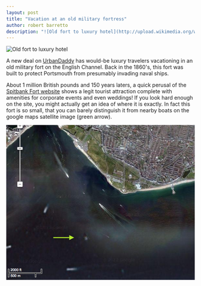 ```yaml
---
layout: post
title: "Vacation at an old military fortress"
author: robert barretto
description: "![Old fort to luxury hotel](http://upload.wikimedia.org/wikipedia/commons/thumb/6/6b/Guests_Arriving_at_Spitbank_Fort.jpg/300px-Guests_Arriving_at_Spitbank_Fort.jpg) You could even get married on an island fortress."
---
```

![Old fort to luxury hotel](http://upload.wikimedia.org/wikipedia/commons/thumb/6/6b/Guests_Arriving_at_Spitbank_Fort.jpg/300px-Guests_Arriving_at_Spitbank_Fort.jpg)

A new deal on [UrbanDaddy](http://www.urbandaddy.com/jt/hotels/22196/Spitbank_Fort_An_Island_Fortress_That_Thinks_It_s_a_Hotel_Jetset_JT_Hotel) has would-be luxury travelers vacationing in an old military fort on the English Channel. Back in the 1860's, this fort was built to protect Portsmouth from presumably invading naval ships.

About 1 million British pounds and 150 years laters, a quick perusal of the [Spitbank Fort website](http://www.spitbankfort.com/) shows a legit tourist attraction complete with amenities for corporate events and even weddings!  If you look hard enough on the site, you might actually get an idea of where it is exactly.  In fact this fort is so small, that you can barely distinguish it from nearby boats on the google maps satellite image (green arrow).</br>

![A small dot 1km offshore](/img/posts/2013-03-19-spitbankfort.png)
